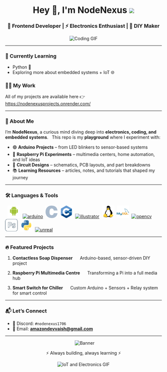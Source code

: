 <h1 align="center">Hey 👋, I'm NodeNexus <img src="https://media.giphy.com/media/hvRJCLFzcasrR4ia7z/giphy.gif" width="35"/></h1>
<h3 align="center">🚀 Frontend Developer | ⚡ Electronics Enthusiast | 🔧 DIY Maker</h3>

<p align="center">
  <img src="https://cdn.dribbble.com/users/1162077/screenshots/3848914/media/320972023596c00f7797c99277d341b5.gif" width="600" alt="Coding GIF">
</p>

---

### 🌱 Currently Learning
- Python 🐍  
- Exploring more about embedded systems + IoT 🌐  

### 👨‍💻 My Work
All of my projects are available here 👉 https://nodenexusprojects.onrender.com/

---

### 📡 About Me
I’m **NodeNexus**, a curious mind diving deep into **electronics, coding, and embedded systems**.  
This repo is my **playground** where I experiment with:
- 🟢 **Arduino Projects** – from LED blinkers to sensor-based systems  
- 🍓 **Raspberry Pi Experiments** – multimedia centers, home automation, and IoT ideas  
- 🔌 **Circuit Designs** – schematics, PCB layouts, and part breakdowns  
- 📚 **Learning Resources** – articles, notes, and tutorials that shaped my journey  

---

### 🛠️ Languages & Tools
<p align="left"> 
<a href="https://developer.android.com" target="_blank" rel="noreferrer"><img src="https://raw.githubusercontent.com/devicons/devicon/master/icons/android/android-original-wordmark.svg" alt="android" width="40" height="40"/></a> 
<a href="https://www.arduino.cc/" target="_blank" rel="noreferrer"><img src="https://cdn.worldvectorlogo.com/logos/arduino-1.svg" alt="arduino" width="40" height="40"/></a> 
<a href="https://www.cprogramming.com/" target="_blank" rel="noreferrer"><img src="https://raw.githubusercontent.com/devicons/devicon/master/icons/c/c-original.svg" alt="c" width="40" height="40"/></a> 
<a href="https://www.w3schools.com/cpp/" target="_blank" rel="noreferrer"><img src="https://raw.githubusercontent.com/devicons/devicon/master/icons/cplusplus/cplusplus-original.svg" alt="cplusplus" width="40" height="40"/></a> 
<a href="https://www.adobe.com/in/products/illustrator.html" target="_blank" rel="noreferrer"><img src="https://www.vectorlogo.zone/logos/adobe_illustrator/adobe_illustrator-icon.svg" alt="illustrator" width="40" height="40"/></a> 
<a href="https://www.linux.org/" target="_blank" rel="noreferrer"><img src="https://raw.githubusercontent.com/devicons/devicon/master/icons/linux/linux-original.svg" alt="linux" width="40" height="40"/></a> 
<a href="https://www.mysql.com/" target="_blank" rel="noreferrer"><img src="https://raw.githubusercontent.com/devicons/devicon/master/icons/mysql/mysql-original-wordmark.svg" alt="mysql" width="40" height="40"/></a> 
<a href="https://opencv.org/" target="_blank" rel="noreferrer"><img src="https://www.vectorlogo.zone/logos/opencv/opencv-icon.svg" alt="opencv" width="40" height="40"/></a> 
<a href="https://www.photoshop.com/en" target="_blank" rel="noreferrer"><img src="https://raw.githubusercontent.com/devicons/devicon/master/icons/photoshop/photoshop-line.svg" alt="photoshop" width="40" height="40"/></a> 
<a href="https://www.python.org" target="_blank" rel="noreferrer"><img src="https://raw.githubusercontent.com/devicons/devicon/master/icons/python/python-original.svg" alt="python" width="40" height="40"/></a> 
<a href="https://unrealengine.com/" target="_blank" rel="noreferrer"><img src="https://raw.githubusercontent.com/kenangundogan/fontisto/036b7eca71aab1bef8e6a0518f7329f13ed62f6b/icons/svg/brand/unreal-engine.svg" alt="unreal" width="40" height="40"/></a> 
</p>

---

### 🔥 Featured Projects
1. **Contactless Soap Dispenser**  
   Arduino-based, sensor-driven DIY project  

2. **Raspberry Pi Multimedia Centre**  
   Transforming a Pi into a full media hub  

3. **Smart Switch for Chiller**  
   Custom Arduino + Sensors + Relay system for smart control  

---

### 📬 Let’s Connect
- 💬 Discord: `#nodenexus1706`  
- 📧 Email: **amazondevvaish@gmail.com**  

---

<p align="center">
  <img src="https://github.com/NodeNexus/NodeNexus/assets/175319203/7c8377dd-26df-4af1-8328-00bc6cedefd6" alt="Banner" width="500"/>
</p>

<p align="center">⚡ Always building, always learning ⚡</p>

<p align="center">
  <img src="https://miro.medium.com/v2/resize:fit:1200/1*9I2jB2h4T9i5fJ-aZ3eDPA.gif" alt="IoT and Electronics GIF" width="400">
</p>

